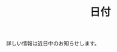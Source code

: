 ﻿---
# An instance of the Blank widget.
# Documentation: https://sourcethemes.com/academic/docs/page-builder/
widget: blank

# Activate this widget? true/false
active: true

# This file represents a page section.
headless: true

# Order that this section appears on the page.
weight: 46

title: 日付

design:
  columns: "2"

  #spacing:
  #  padding: ["20px", "0", "20px", "0"]

---

詳しい情報は近日中のお知らせします。